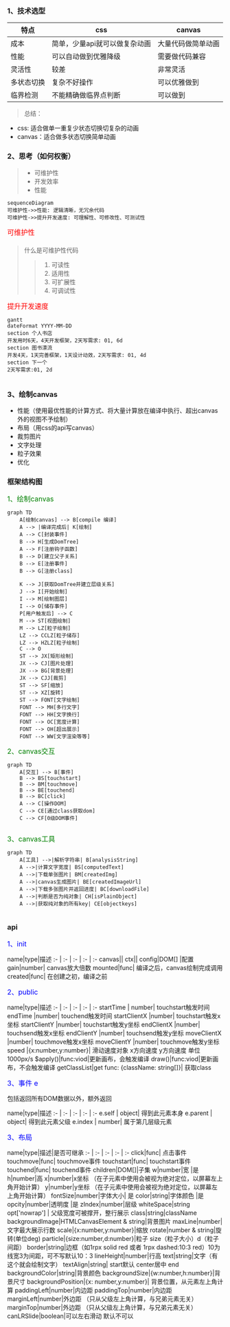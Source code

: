 ### 1、技术选型


特点 | css | canvas
| ---- | ---- | ---- | 
成本| 简单，少量api就可以做复杂动画| 大量代码做简单动画
性能|可以自动做到优雅降级|需要做代码兼容
灵活性|较差|非常灵活
多状态切换|复杂不好操作|可以优雅做到
临界检测|不能精确做临界点判断|可以做到

> 总结：
 - css: 适合做单一重复少状态切换切复杂的动画
 - canvas：适合做多状态切换简单动画

### 2、思考（如何权衡）

> - 可维护性
> - 开发效率
> - 性能

```
sequenceDiagram
可维护性->>性能: 逻辑清晰，无冗余代码
可维护性->>提升开发速度: 可理解性、可修改性、可测试性
```

<section style="color:red;font-size: 16px;margin-bottom: 20px;">可维护性</section>
    
 > 什么是可维护性代码
 >> 1. 可读性
 >> 2. 适用性
 >> 3. 可扩展性
 >> 4. 可调试性
 

<section style="color:red;font-size: 16px;margin-bottom: 0px;">提升开发速度</section>

```
gantt
dateFormat YYYY-MM-DD
section 个人书店
开发用时6天，4天开发框架，2天写需求: 01, 6d
section 图书漂流
开发4天，1天完善框架，1天设计动效，2天写需求: 01, 4d
section 下一个
2天写需求:01, 2d


```

### 3、绘制canvas

 - 性能（使用最优性能的计算方式、将大量计算放在编译中执行、超出canvas外的视图不予绘制）
 - 布局（用css的api写canvas）
 - 裁剪图片
 - 文字处理
 - 粒子效果
 - 优化
 

### 框架结构图

<section style="color:green;font-size: 16px;margin-bottom: 0px;">1、绘制canvas</section>

```
graph TD
    A[绘制canvas] --> B[compile 编译]
    A --> |编译完成后| K[绘制]
    A --> C[封装事件]
    B --> H[生成DomTree]
    A --> F[注册钩子函数]
    B --> D[建立父子关系]
    B --> E[注册事件]
    B --> G[注册class]
    
    K --> J[获取DomTree并建立层级关系]
    J --> I[开始绘制]
    I --> M[绘制图层]
    I --> O[储存事件]
    P[用户触发后] --> C
    M --> ST[视图绘制]
    M --> LZ[粒子绘制]
    LZ --> CCLZ[粒子储存]
    LZ --> HZLZ[粒子绘制]
    C --> O
    ST --> JX[矩形绘制]
    JX --> CJ[图片处理]
    JX --> BG[背景处理]
    JX --> CJJ[裁剪]
    ST --> SF[缩放]
    ST --> XZ[旋转]
    ST --> FONT[文字绘制]
    FONT --> MH[多行文字]
    FONT --> HH[文字换行]
    FONT --> OC[宽度计算]
    FONT --> OH[超出展示]
    FONT --> WW[文字渲染等等]

```
<section style="color:green;font-size: 16px;margin-bottom: 0px;">2、canvas交互</section>

```
graph TD
    A[交互] --> B[事件]
    B --> BS[touchstart]
    B --> BM[touchmove]
    B --> BE[touchend]
    B --> BC[click]
    A --> C[操作DOM]
    C --> CE[通过class获取dom]
    C --> CF[0级DOM事件]
    
```
<section style="color:green;font-size: 16px;margin-bottom: 0px;">3、canvas工具</section>

```
graph TD
    A[工具] -->|解析字符串| B[analysisString]
    A -->|计算文字宽度| BS[computedText]
    A -->|下载单张图片| BM[createdImg]
    A -->|canvas生成图片| BE[createdImageUrl]
    A -->|下载多张图片并返回进度| BC[downloadFile]
    A -->|判断是否为纯对象| CH[isPlainObject]
    A -->|获取纯对象的所有key| CE[objectkeys]
    
```


### api

<section style="color:blue;font-size: 16px;margin-bottom: 0px;">1、init</section>
 
name|type|描述
:- | :- | :- | :- | :- 
canvas||
ctx||
config|DOM[] |配置
gain|number| canvas放大倍数
mounted|func| 编译之后，canvas绘制完成调用
created|func| 在创建之初，编译之前

<section style="color:blue;font-size: 16px;margin-bottom: 0px;">2、public</section>

name|type|描述
:- | :- | :- | :- | :- 
startTime | number| touchstart触发时间
endTime |number| touchend触发时间
startClientX |number| touchstart触发x坐标
startClientY |number| touchstart触发y坐标
endClientX |number| touchsend触发x坐标
endClientY |number| touchsend触发y坐标
moveClientX |number| touchmove触发x坐标
moveClientY |number| touchmove触发y坐标
speed |{x:number,y:number}| 滑动速度对象 x方向速度 y方向速度 单位1000px/s
$apply()|func:viod|更新画布，会触发编译
draw()|func:viod|更新画布，不会触发编译
getClassList|get func: {className: string[]}| 获取class


<section style="color:blue;font-size: 16px;margin-bottom: 0px;">3、事件 e</section>

包括返回所有DOM数据以外，额外返回

name|type|描述
:- | :- | :- | :- | :- 
e.self | object| 得到此元素本身
e.parent | object| 得到此元素父级
e.index | number| 属于第几层级元素

<section style="color:blue;font-size: 16px;margin-bottom: 0px;">3、布局</section>

name|type|描述|是否可继承
:- | :- | :- | :- | :- 
click|func| 点击事件
touchmove|func| touchmove事件
touchstart|func| touchstart事件
touchend|func| touchend事件
children|DOM[]|子集 
w|number|宽 |是
h|number|高 
x|number|x坐标 （在子元素中使用会被视为绝对定位，以屏幕左上角开始计算）
y|number|y坐标 （在子元素中使用会被视为绝对定位，以屏幕左上角开始计算）
fontSize|number|字体大小| 是
color|string|字体颜色 |是
opcity|number|透明度 |是
zIndex|number|层级
whiteSpace|string opt['nowrap'] | 父级宽度可被撑开，整行展示
class|string|className
backgroundImage|HTMLCanvasElement & string|背景图片
maxLine|number|文字最大展示行数
scale|{x:number,y:number}|缩放
rotate|number & string|旋转(单位deg) 
particle|{size:number,d:number}|粒子 size（粒子大小）d（粒子间距）
border|string|边框（如1rpx solid red 或者 1rpx dashed:10:3 red）10为线宽3为间距，可不写默认10：3
lineHeight|number|行高
text|string|文字（有这个就会绘制文字）
textAlign|string| start默认 center居中 end
backgroundColor|string|背景颜色
backgroundSize|{w:number,h:number}|背景尺寸
backgroundPosition|{x: number,y:number}| 背景位置，从元素左上角计算
paddingLeft|number|内边距
paddingTop|number|内边距
marginLeft|number|外边距 （只从父级左上角计算，与兄弟元素无关）
marginTop|number|外边距 （只从父级左上角计算，与兄弟元素无关）
canLRSlide|boolean|可以左右滑动 默认不可以


